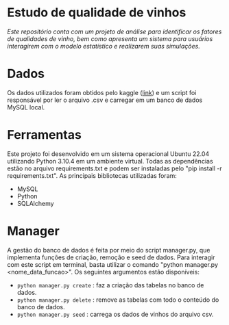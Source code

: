 # Estudo de qualidade de vinhos
*Este repositório conta com um projeto de análise para identificar os fatores de qualidades de vinho, bem como apresenta um sistema para usuários interagirem com o modelo estatístico e realizarem suas simulações.*


# Dados
Os dados utilizados foram obtidos pelo kaggle ([link](https://www.kaggle.com/datasets/uciml/red-wine-quality-cortez-et-al-2009)) e um script foi responsável por ler o arquivo .csv e carregar em um banco de dados MySQL local.

# Ferramentas
Este projeto foi desenvolvido em um sistema operacional Ubuntu 22.04 utilizando Python 3.10.4 em um ambiente virtual. Todas as dependências estão no arquivo requirements.txt e podem ser instaladas pelo "pip install -r requirements.txt". As principais bibliotecas utilizadas foram:

- MySQL
- Python
- SQLAlchemy

# Manager
A gestão do banco de dados é feita por meio do script manager.py, que implementa funções de criação, remoção e seed de dados. Para interagir com este script em terminal, basta utilizar o comando "python manager.py <nome_data_funcao>". Os seguintes argumentos estão disponíveis:

- `python manager.py create` : faz a criação das tabelas no banco de dados.
- `python manager.py delete` : remove as tabelas com todo o conteúdo do banco de dados.
- `python manager.py seed` : carrega os dados de vinhos do arquivo csv.